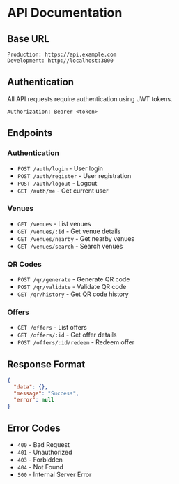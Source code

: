 # API Documentation

## Base URL
```
Production: https://api.example.com
Development: http://localhost:3000
```

## Authentication
All API requests require authentication using JWT tokens.

```
Authorization: Bearer <token>
```

## Endpoints

### Authentication
- `POST /auth/login` - User login
- `POST /auth/register` - User registration
- `POST /auth/logout` - Logout
- `GET /auth/me` - Get current user

### Venues
- `GET /venues` - List venues
- `GET /venues/:id` - Get venue details
- `GET /venues/nearby` - Get nearby venues
- `GET /venues/search` - Search venues

### QR Codes
- `POST /qr/generate` - Generate QR code
- `POST /qr/validate` - Validate QR code
- `GET /qr/history` - Get QR code history

### Offers
- `GET /offers` - List offers
- `GET /offers/:id` - Get offer details
- `POST /offers/:id/redeem` - Redeem offer

## Response Format
```json
{
  "data": {},
  "message": "Success",
  "error": null
}
```

## Error Codes
- `400` - Bad Request
- `401` - Unauthorized
- `403` - Forbidden
- `404` - Not Found
- `500` - Internal Server Error
